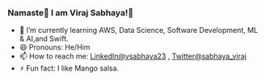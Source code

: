 ### Namaste🙏 I am Viraj Sabhaya!👋
<!-- - 🔭 I’m currently working on Web_Poker -->
- 🌱 I’m currently learning AWS, Data Science, Software Development, ML & AI,and Swift.
- 😄 Pronouns: He/Him
- 📫 How to reach me: [LinkedIn@vsabhaya23](https://www.linkedin.com/in/vsabhaya23/) ,  [Twitter@sabhaya_viraj](https://twitter.com/sabhaya_viraj)
- ⚡ Fun fact: I like Mango salsa.
<!-- - 👯 I’m looking to collaborate on ... 
- 🤔 I’m looking for help with ...
- 💬 Ask me about ...   -->
